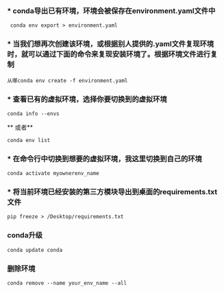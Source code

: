 ### * conda导出已有环境，环境会被保存在environment.yaml文件中

```
 conda env export > environment.yaml
```

### * 当我们想再次创建该环境，或根据别人提供的.yaml文件复现环境时，就可以通过下面的命令来复现安装环境了。根据环境文件进行复制

```
从哪conda env create -f environment.yaml
```

### * **查看已有的虚拟环境，选择你要切换到的虚拟环境**

```
conda info --envs
```

**
    或者**

```
conda env list
```

### * **在命令行中切换到想要的虚拟环境，我这里切换到自己的环境**

```
conda activate myownerenv_name
```

### * 将当前环境已经安装的第三方模块导出到桌面的requirements.txt文件

```
pip freeze > /Desktop/requirements.txt
```

### conda升级

```
conda update conda
```

### 删除环境

```
conda remove --name your_env_name --all
```
